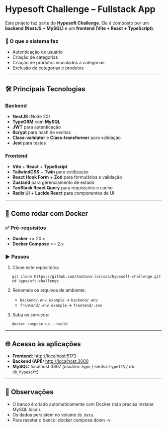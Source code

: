 # Hypesoft Challenge – Fullstack App

Este projeto faz parte do **Hypesoft Challenge**.
Ele é composto por um **backend (NestJS + MySQL)** e um **frontend (Vite + React + TypeScript)**.

### 🔎 O que o sistema faz

* Autenticação de usuário
* Criação de categorias
* Criação de produtos vinculados a categorias
* Exclusão de categorias e produtos

---

## 🛠️ Principais Tecnologias

### Backend

* **NestJS** (Node 20)
* **TypeORM** com **MySQL**
* **JWT** para autenticação
* **Bcrypt** para hash de senhas
* **Class-validator** e **Class-transformer** para validação
* **Jest** para testes

### Frontend

* **Vite** + **React** + **TypeScript**
* **TailwindCSS** + **Twin** para estilização
* **React Hook Form** + **Zod** para formulários e validação
* **Zustand** para gerenciamento de estado
* **TanStack React Query** para requisições e cache
* **Radix UI** + **Lucide React** para componentes de UI

---

## 🚀 Como rodar com Docker

### ✅ Pré-requisitos

* **Docker** >= 20.x
* **Docker Compose** >= 2.x

### ▶️ Passos

1. Clone este repositório:
```
   git clone https://github.com/Santana-larissa/hypesoft-challenge.git
   cd hypesoft-challenge
```

2. Renomeie os arquivos de ambiente:

   * `backend/.env.example` → `backend/.env`
   * `frontend/.env.example` → `frontend/.env`

3. Suba os serviços:
```
   docker compose up --build
```

---

## 🌐 Acesso às aplicações

* **Frontend:** [http://localhost:5173](http://localhost:5173)
* **Backend (API):** [http://localhost:3000](http://localhost:3000)
* **MySQL:** localhost:3307 (usuário: `hype` / senha: `hype123` / db: `db_hypesoft`)

---

## 📌 Observações

* O banco é criado automaticamente com Docker (não precisa instalar MySQL local).
* Os dados persistem no volume `db_data`.
* Para resetar o banco:
  docker compose down -v

